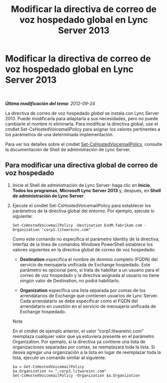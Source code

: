 ﻿---
title: Modificar la directiva de correo de voz hospedado global en Lync Server 2013
TOCTitle: Modificar la directiva de correo de voz hospedado global en Lync Server 2013
ms:assetid: f059b3ce-a7d8-4ea9-b10b-0052222ec2ce
ms:mtpsurl: https://technet.microsoft.com/es-es/library/Gg412994(v=OCS.15)
ms:contentKeyID: 48277111
ms.date: 01/07/2017
mtps_version: v=OCS.15
ms.translationtype: HT
---

# Modificar la directiva de correo de voz hospedado global en Lync Server 2013

 

_**Última modificación del tema:** 2012-09-24_

La directiva de correo de voz hospedado *global* se instala con Lync Server 2013. Puede modificarla para adaptarla a sus necesidades, pero no puede cambiarle el nombre ni eliminarla. Para modificar la directiva global, use el cmdlet Set-CsHostedVoicemailPolicy para asignar los valores pertinentes a los parámetros de una determinada implementación.

Para ver los detalles sobre el cmdlet [Set-CsHostedVoicemailPolicy](https://docs.microsoft.com/en-us/powershell/module/skype/Set-CsHostedVoicemailPolicy), consulte la documentación de Shell de administración de Lync Server.

## Para modificar una directiva global de correo de voz hospedado

1.  Inicie el Shell de administración de Lync Server: haga clic en **Inicio**, **Todos los programas**, **Microsoft Lync Server 2013** y, después, en **Shell de administración de Lync Server**.

2.  Ejecute el cmdlet Set-CsHostedVoicemailPolicy para establecer los parámetros de la directiva global del entorno. Por ejemplo, ejecute lo siguiente:
    
        Set-CsHostedVoicemailPolicy -Destination ExUM.fabrikam.com -Organization "corp1.litwareinc.com"
    
    Como este comando no especifica el parámetro Identity de la directiva, Interfaz de la línea de comandos Windows PowerShell establece los valores siguientes en la directiva global de correo de voz hospedado:
    
      - **Destination** especifica el nombre de dominio completo (FQDN) del servicio de mensajería unificada de Exchange hospedado. Este parámetro es opcional pero, si trata de habilitar a un usuario para el correo de voz hospedado y la directiva asignada al usuario no tiene ningún valor de Destination, no podrá habilitarlo.
    
      - **Organization** especifica una lista separada por comas de los arrendatarios de Exchange que contienen usuarios de Lync Server. Cada arrendatario se debe especificar como el FQDN del arrendatario en cuestión en el servicio de mensajería unificada de Exchange hospedado.
    

    > [!NOTE]
    > En el cmdlet de ejemplo anterior, el valor “corp1.litwareinc.com” reemplaza cualquier valor que ya estuviera presente en el parámetro Organization. Por ejemplo, si la directiva ya contiene una lista de organizaciones separadas por comas, se reemplazará toda la lista. Si desea agregar una organización a la lista en lugar de reemplazar toda la lista, ejecute un comando similar al siguiente.

    
        $a = Get-CsHostedVoicemailPolicy
        $a.Organization += ",corp3.litwareinc.com"
        Set-CsHostedVoicemailPolicy -Organization $a.Organization

